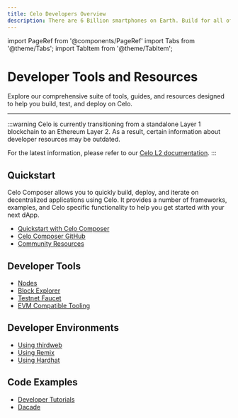 ```yaml
---
title: Celo Developers Overview
description: There are 6 Billion smartphones on Earth. Build for all of them.
---
```


import PageRef from '@components/PageRef'
import Tabs from '@theme/Tabs';
import TabItem from '@theme/TabItem';

# Developer Tools and Resources

Explore our comprehensive suite of tools, guides, and resources designed to help you build, test, and deploy on Celo.

---

:::warning
Celo is currently transitioning from a standalone Layer 1 blockchain to an Ethereum Layer 2. As a result, certain information about developer resources may be outdated.

For the latest information, please refer to our [Celo L2 documentation](https://docs.celo.org/cel2).
:::

## Quickstart

Celo Composer allows you to quickly build, deploy, and iterate on decentralized applications using Celo. It provides a number of frameworks, examples, and Celo specific functionality to help you get started with your next dApp.

- [Quickstart with Celo Composer](https://docs.celo.org/build/quickstart)
- [Celo Composer GitHub](https://github.com/celo-org/celo-composer)
- [Community Resources](https://celo.academy/tags/c/tutorials/4/composer)

## Developer Tools

- [Nodes](/network/node/overview)
- [Block Explorer](https://explorer.celo.org/)
- [Testnet Faucet](https://faucet.celo.org)
- [EVM Compatible Tooling](/developer/evm-tools)


## Developer Environments

- [Using thirdweb](/developer/deploy/thirdweb)
- [Using Remix](/developer/deploy/remix)
- [Using Hardhat](/developer/deploy/hardhat)

## Code Examples

- [Developer Tutorials](https://celo.academy/c/tutorials/4)
- [Dacade](https://dacade.org/communities/celo)
